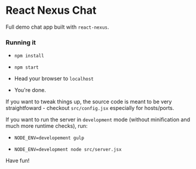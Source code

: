 React Nexus Chat
================

Full demo chat app built with `react-nexus`.

### Running it

- `npm install`

- `npm start`

- Head your browser to `localhost`

- You're done.

If you want to tweak things up, the source code is meant to be very straightfoward - checkout `src/config.jsx` especially for hosts/ports.

If you want to run the server in `development` mode (without minification and much more runtime checks), run:

- `NODE_ENV=developement gulp`

- `NODE_ENV=development node src/server.jsx`

Have fun!
